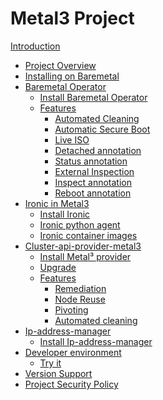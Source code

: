 # Metal3 Project
<!-- markdownlint-disable no-empty-links -->

[Introduction](introduction.md)

- [Project Overview]()
- [Installing on Baremetal](baremetal/guide.md)
- [Baremetal Operator](bmo/introduction.md)
   - [Install Baremetal Operator](bmo/install_baremetal_operator.md)
   - [Features]()
      - [Automated Cleaning](bmo/automated_cleaning.md)
      - [Automatic Secure Boot](bmo/automatic_secure_boot.md)
      - [Live ISO](bmo/live-iso.md)
      - [Detached annotation](bmo/detached_annotation.md)
      - [Status annotation](bmo/status_annotation.md)
      - [External Inspection](bmo/external_inspection.md)
      - [Inspect annotation](bmo/inspect_annotation.md)
      - [Reboot annotation](bmo/reboot_annotation.md)
- [Ironic in Metal3](ironic/introduction.md)
   - [Install Ironic](ironic/ironic_installation.md)
   - [Ironic python agent](ironic/ironic-python-agent.md)
   - [Ironic container images](ironic/ironic-container-images.md)
- [Cluster-api-provider-metal3](capm3/introduction.md)
   - [Install Metal³ provider](capm3/installation_guide.md)
   - [Upgrade]()
   - [Features]()
      - [Remediation](capm3/remediaton.md)
      - [Node Reuse](capm3/node_reuse.md)
      - [Pivoting](capm3/pivoting.md)
      - [Automated cleaning](capm3/automated_cleaning.md)
- [Ip-address-manager](ipam/introduction.md)
   - [Install Ip-address-manager](ipam/ipam_installation.md)
- [Developer environment]()
   - [Try it](developer_environment/tryit.md)
- [Version Support](version_support.md)
- [Project Security Policy](security_policy.md)
